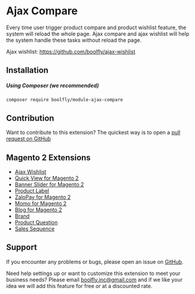 # Ajax Compare

Every time user trigger product compare and product wishlist feature, the system will reload the whole page. Ajax compare and ajax wishlist will help the system handle these tasks without reload the page.

Ajax wishlist: https://github.com/boolfly/ajax-wishlist


## Installation

##### Using Composer (we recommended)

```
composer require boolfly/module-ajax-compare
```

Contribution
---
Want to contribute to this extension? The quickest way is to open a [pull request on GitHub](https://help.github.com/articles/using-pull-requests)

Magento 2 Extensions
---

- [Ajax Wishlist](https://github.com/boolfly/ajax-wishlist) 
- [Quick View for Magento 2](https://github.com/boolfly/quick-view)
- [Banner Slider for Magento 2](https://github.com/boolfly/banner-slider)
- [Product Label](https://github.com/boolfly/product-label) 
- [ZaloPay for Magento 2](https://github.com/boolfly/zalo-pay) 
- [Momo for Magento 2](https://github.com/boolfly/momo-wallet) 
- [Blog for Magento 2](https://github.com/boolfly/blog)
- [Brand](https://github.com/boolfly/brand) 
- [Product Question](https://github.com/boolfly/product-question) 
- [Sales Sequence](https://github.com/boolfly/sales-sequence) 

Support
---
If you encounter any problems or bugs, please open an issue on [GitHub](https://github.com/boolfly/ajax-compare/issues).

Need help settings up or want to customize this extension to meet your business needs? Please email boolfly.inc@gmail.com and if we like your idea we will add this feature for free or at a discounted rate.

